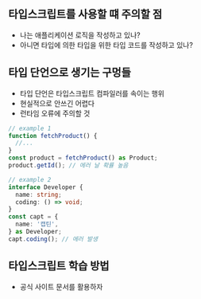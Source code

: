 ## 타입스크립트를 사용할 떄 주의할 점

- 나는 애플리케이션 로직을 작성하고 있나?
- 아니면 타입에 의한 타입을 위한 타입 코드를 작성하고 있나?

## 타입 단언으로 생기는 구멍들

- 타입 단언은 타입스크립트 컴파일러를 속이는 행위
- 현실적으로 안쓰긴 어렵다
- 런타임 오류에 주의할 것

```ts
// example 1
function fetchProduct() {
  //...
}
const product = fetchProduct() as Product;
product.getId(); // 에러 날 확률 높음

// example 2
interface Developer {
  name: string;
  coding: () => void;
}
const capt = {
  name: '캡틴',
} as Developer;
capt.coding(); // 에러 발생
```

## 타입스크립트 학습 방법

- 공식 사이트 문서를 활용하자
